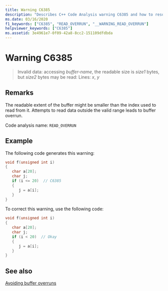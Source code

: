 ```yaml
---
title: Warning C6385
description: "Describes C++ Code Analysis warning C6385 and how to resolve it."
ms.date: 03/16/2020
f1_keywords: ["C6385", "READ_OVERRUN", "__WARNING_READ_OVERRUN"]
helpviewer_keywords: ["C6385"]
ms.assetid: 3e4961e7-0f09-42a8-8cc2-151109dfdbda
---
```

# Warning C6385

> Invalid data: accessing *buffer-name*, the readable size is *size1* bytes, but *size2* bytes may be read: Lines: *x*, *y*

## Remarks

The readable extent of the buffer might be smaller than the index used to read from it. Attempts to read data outside the valid range leads to buffer overrun.

Code analysis name: `READ_OVERRUN`

## Example

The following code generates this warning:

```cpp
void f(unsigned int i)
{
   char a[20];
   char j;
   if (i <= 20)  // C6385
   {
      j = a[i];
   }
}
```

To correct this warning, use the following code:

```cpp
void f(unsigned int i)
{
   char a[20];
   char j;
   if (i < 20)  // Okay
   {
      j = a[i];
   }
}
```

## See also

[Avoiding buffer overruns](/windows/win32/SecBP/avoiding-buffer-overruns)
